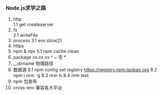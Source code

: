 ### Node.js求学之路

1. http  
    1.1 get createserver
2. fs  
    2.1 writeFile 
3. process
    3.1 env.slice(2)
4. https
5. npm & npx
    5.1 npm cache clean
6. package xx.xx.xx ^ ~ 空 * 
7. __dirname 物理路径
8. 数据源
    8.1 npm config set registry https://registry.npm.taobao.org
    8.2 npm i nrm -g
    8.3 nrm ls
    8.4 nrm test
9. npm 包发布
12. cross-env 兼容各大平台
